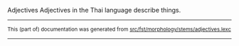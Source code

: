 Adjectives
Adjectives in the Thai language describe things.

* * *

<small>This (part of) documentation was generated from [src/fst/morphology/stems/adjectives.lexc](https://github.com/giellalt/lang-tha/blob/main/src/fst/morphology/stems/adjectives.lexc)</small>

---

